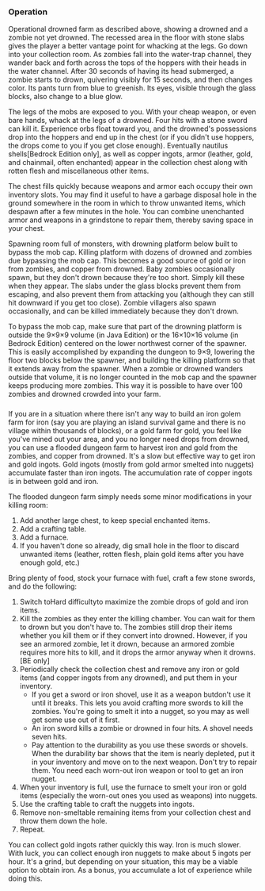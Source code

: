 ### Operation
Operational drowned farm as described above, showing a drowned and a zombie not yet drowned. The recessed area in the floor with stone slabs gives the player a better vantage point for whacking at the legs.
Go down into your collection room. As zombies fall into the water-trap channel, they wander back and forth across the tops of the hoppers with their heads in the water channel. After 30 seconds of having its head submerged, a zombie starts to drown, quivering visibly for 15 seconds, and then changes color. Its pants turn from blue to greenish. Its eyes, visible through the glass blocks, also change to a blue glow.

The legs of the mobs are exposed to you. With your cheap weapon, or even bare hands, whack at the legs of a drowned. Four hits with a stone sword can kill it. Experience orbs float toward you, and the drowned's possessions drop into the hoppers and end up in the chest (or if you didn't use hoppers, the drops come to you if you get close enough). Eventually nautilus shells‌[Bedrock Edition  only], as well as copper ingots, armor (leather, gold, and chainmail, often enchanted) appear in the collection chest along with rotten flesh and miscellaneous other items.

The chest fills quickly because weapons and armor each occupy their own inventory slots. You may find it useful to have a garbage disposal hole in the ground somewhere in the room in which to throw unwanted items, which despawn after a few minutes in the hole. You can combine unenchanted armor and weapons in a grindstone to repair them, thereby saving space in your chest.

Spawning room full of monsters, with drowning platform below built to bypass the mob cap.
Killing platform with dozens of drowned and zombies due bypassing the mob cap. This becomes a good source of gold or iron from zombies, and copper from drowned.
Baby zombies occasionally spawn, but they don't drown because they're too short. Simply kill these when they appear. The slabs under the glass blocks prevent them from escaping, and also prevent them from attacking you (although they can still hit downward if you get too close). Zombie villagers also spawn occasionally, and can be killed immediately because they don't drown.

To bypass the mob cap, make sure that part of the drowning platform is outside the 9×9×9 volume (in Java Edition) or the 16×10×16 volume (in Bedrock Edition) centered on the lower northwest corner of the spawner. This is easily accomplished by expanding the dungeon to 9×9, lowering the floor two blocks below the spawner, and building the killing platform so that it extends away from the spawner. When a zombie or drowned wanders outside that volume, it is no longer counted in the mob cap and the spawner keeps producing more zombies. This way it is possible to have over 100 zombies and drowned crowded into your farm.

### 
If you are in a situation where there isn't any way to build an iron golem farm for iron (say you are playing an island survival game and there is no village within thousands of blocks), or a gold farm for gold, you feel like you've mined out your area, and you no longer need drops from drowned, you can use a flooded dungeon farm to harvest iron and gold from the zombies, and copper from drowned. It's a slow but effective way to get iron and gold ingots. Gold ingots (mostly from gold armor smelted into nuggets) accumulate faster than iron ingots. The accumulation rate of copper ingots is in between gold and iron.

The flooded dungeon farm simply needs some minor modifications in your killing room:

1. Add another large chest, to keep special enchanted items.
2. Add a crafting table.
3. Add a furnace.
4. If you haven't done so already, dig small hole in the floor to discard unwanted items (leather, rotten flesh, plain gold items after you have enough gold, etc.)

Bring plenty of food, stock your furnace with fuel, craft a few stone swords, and do the following:

1. Switch toHard difficultyto maximize the zombie drops of gold and iron items.
2. Kill the zombies as they enter the killing chamber. You can wait for them to drown but you don't have to. The zombies still drop their items whether you kill them or if they convert into drowned. However, if you see an armored zombie, let it drown, because an armored zombie requires more hits to kill, and it drops the armor anyway when it drowns.‌[BE  only]
3. Periodically check the collection chest and remove any iron or gold items (and copper ingots from any drowned), and put them in your inventory.
	- If you get a sword or iron shovel, use it as a weapon butdon't use it until it breaks. This lets you avoid crafting more swords to kill the zombies. You're going to smelt it into a nugget, so you may as well get some use out of it first.
	- An iron sword kills a zombie or drowned in four hits. A shovel needs seven hits.
	- Pay attention to the durability as you use these swords or shovels. When the durability bar shows that the item is nearly depleted, put it in your inventory and move on to the next weapon. Don't try to repair them. You need each worn-out iron weapon or tool to get an iron nugget.
4. When your inventory is full, use the furnace to smelt your iron or gold items (especially the worn-out ones you used as weapons) into nuggets.
5. Use the crafting table to craft the nuggets into ingots.
6. Remove non-smeltable remaining items from your collection chest and throw them down the hole.
7. Repeat.

You can collect gold ingots rather quickly this way. Iron is much slower. With luck, you can collect enough iron nuggets to make about 5 ingots per hour. It's a grind, but depending on your situation, this may be a viable option to obtain iron. As a bonus, you accumulate a lot of experience while doing this.

